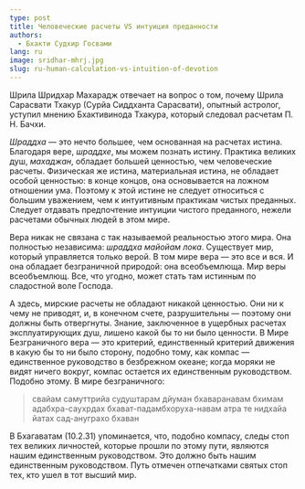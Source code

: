 ```yaml
---
type: post
title: Человеческие расчеты VS интуиция преданности
authors:
  - Бхакти Судхир Госвами
lang: ru
image: sridhar-mhrj.jpg
slug: ru-human-calculation-vs-intuition-of-devotion
---
```


<anno>Шрила Шридхар Махарадж отвечает на вопрос о том, почему Шрила Сарасвати Тхакур (Сурйа Сиддханта Сарасвати), опытный астролог, уступил мнению Бхактивинода Тхакура, который следовал расчетам П. Н. Бачхи.</anno>

<i>Шраддха</i> — это нечто большее, чем основанная на расчетах истина. Благодаря вере, <i>шраддхе</i>, мы можем познать истину. Практика великих душ, <i>махаджан</i>, обладает большей ценностью, чем человеческие расчеты. Физическая же истина, материальная истина, не обладает особой ценностью: в конце концов, она основывается на ложном отношении ума. Поэтому к этой истине не следует относиться с большим уважением, чем к интуитивным практикам чистых преданных. Следует отдавать предпочтение интуиции чистого преданного, нежели расчетами обычных людей в этом мире.

Вера никак не связана с так называемой реальностью этого мира. Она полностью независима: <i>шраддха майойам лока</i>. Существует мир, который управляется только верой. В том мире вера — это все и вся. И она обладает безграничной природой: она всеобъемлюща. Мир веры всеобъемлющ. Все, что угодно, может стать там истинным по сладостной воле Господа.

А здесь, мирские расчеты не обладают никакой ценностью. Они ни к чему не приводят, и, в конечном счете, разрушительны — поэтому они должны быть отвергнуты. Знание, заключенное в ущербных расчетах эксплуатирующих душ, лишено какой бы то ни было ценности. В Мире Безграничного вера — это критерий, единственный критерий движения в какую бы то ни было сторону, подобно тому, как компас — единственное руководство в безбрежном океане; когда моряки не видят ничего вокруг, компас остается их единственным руководством. Подобно этому. В мире безграничного:

<blockquote>свайам самуттрийа судуштарам дйуман
бхаваранавам бхимам адабхра-саухрдах
бхават-падамбхоруха-навам атра те
нидхайа йатах сад-ануграхо бхаван</blockquote>

В Бхагаватам (10.2.31) упоминается, что, подобно компасу, следы стоп тех великих личностей, которые прошли по этому пути, являются нашим единственным руководством. Это должно быть нашим единственным руководством. Путь отмечен отпечатками святых стоп тех, кто ушел в тот высший мир.
